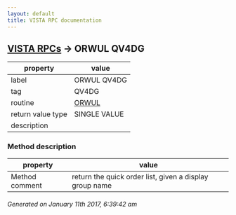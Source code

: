 ```yaml
---
layout: default
title: VISTA RPC documentation
---
```




## [VISTA RPCs](TableOfContent.md) &#8594; ORWUL QV4DG 

 property | value 
--- | --- 
 label | ORWUL QV4DG
 tag | QV4DG
 routine | [ORWUL](http://code.osehra.org/dox/Routine_ORWUL_source.html)
 return value type | SINGLE VALUE
 description | 


### Method description

 property | value 
--- | --- 
 Method comment | return the quick order list, given a display group name




 ###### Generated on January 11th 2017, 6:39:42 am